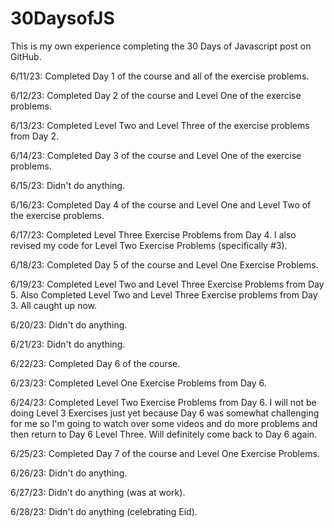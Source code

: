 # 30DaysofJS
This is my own experience completing the 30 Days of Javascript post on GitHub. 

6/11/23: Completed Day 1 of the course and all of the exercise problems.

6/12/23: Completed Day 2 of the course and Level One of the exercise problems.

6/13/23: Completed Level Two and Level Three of the exercise problems from Day 2.

6/14/23: Completed Day 3 of the course and Level One of the exercise problems.

6/15/23: Didn't do anything.

6/16/23: Completed Day 4 of the course and Level One and Level Two of the exercise problems.

6/17/23: Completed Level Three Exercise Problems from Day 4. I also revised my code for Level Two Exercise Problems (specifically #3). 

6/18/23: Completed Day 5 of the course and Level One Exercise Problems.

6/19/23: Completed Level Two and Level Three Exercise Problems from Day 5. Also Completed Level Two and Level Three Exercise problems from Day 3. All caught up now.

6/20/23: Didn't do anything.

6/21/23: Didn't do anything.

6/22/23: Completed Day 6 of the course.

6/23/23: Completed Level One Exercise Problems from Day 6.

6/24/23: Completed Level Two Exercise Problems from Day 6. I will not be doing Level 3 Exercises just yet because Day 6 was somewhat challenging for me so I'm going to watch over some videos and do more problems and then return to Day 6 Level Three. Will definitely come back to Day 6 again. 

6/25/23: Completed Day 7 of the course and Level One Exercise Problems.

6/26/23: Didn't do anything.

6/27/23: Didn't do anything (was at work).

6/28/23: Didn't do anything (celebrating Eid).
